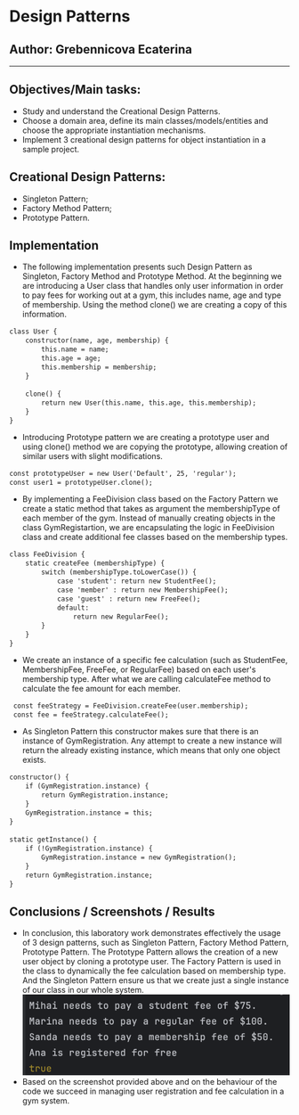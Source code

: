 # Design Patterns


## Author: Grebennicova Ecaterina

----

## Objectives/Main tasks:

* Study and understand the Creational Design Patterns.
* Choose a domain area, define its main classes/models/entities and choose the appropriate instantiation mechanisms.
* Implement 3 creational design patterns for object instantiation in a sample project.

## Creational Design Patterns:

* Singleton Pattern;
* Factory Method Pattern;
* Prototype Pattern.


## Implementation

* The following implementation presents such Design Pattern as Singleton, Factory Method and Prototype Method.
  At the beginning we are introducing a User class that handles only user information in order to pay fees for working out at a gym, this includes name, age and type of membership. Using the method clone() we are creating a copy of this information.

```
class User {
    constructor(name, age, membership) {
        this.name = name;
        this.age = age;
        this.membership = membership;
    }
    
    clone() {
        return new User(this.name, this.age, this.membership);
    }
}
```
* Introducing Prototype pattern we are creating a prototype user and using clone() method we are copying the prototype, allowing creation of similar users with slight modifications.
```
const prototypeUser = new User('Default', 25, 'regular');
const user1 = prototypeUser.clone();
```

* By implementing a FeeDivision class based on the Factory Pattern we create a static method that takes as argument the membershipType of each member of the gym. Instead of manually creating objects in the class GymRegistartion, we are encapsulating the logic in FeeDivision  class and create additional fee classes based on the membership types. 
```
class FeeDivision {
    static createFee (membershipType) {
        switch (membershipType.toLowerCase()) {
            case 'student': return new StudentFee();
            case 'member' : return new MembershipFee();
            case 'guest' : return new FreeFee();
            default:
                return new RegularFee();
        }
    }
}
```

* We create an instance of a specific fee calculation (such as StudentFee, MembershipFee, FreeFee, or RegularFee) based on each user's membership type. After what we are calling calculateFee method to calculate the fee amount for each member.
```
 const feeStrategy = FeeDivision.createFee(user.membership);
 const fee = feeStrategy.calculateFee();
```

* As Singleton Pattern this constructor makes sure that there is an instance of GymRegistration. Any attempt to create a new instance will return the already existing instance, which means that only one object exists.
```
constructor() {
    if (GymRegistration.instance) {
        return GymRegistration.instance;
    }
    GymRegistration.instance = this;
}

static getInstance() {
    if (!GymRegistration.instance) {
        GymRegistration.instance = new GymRegistration();
    }
    return GymRegistration.instance;
}
```

## Conclusions / Screenshots / Results
* In conclusion, this laboratory work demonstrates effectively the usage of 3 design patterns, such as Singleton Pattern, Factory Method Pattern, Prototype Pattern. The Prototype Pattern allows the creation of a new user object by cloning a prototype user. The Factory Pattern is used in the class to dynamically the fee calculation based on membership type. And the Singleton Pattern ensure us that we create just a single instance of our class in our whole system. 
  ![Lab0 Screenshot](./Screenshot_Lab1.png)
* Based on the screenshot provided above and on the behaviour of the code we succeed in managing user registration and fee calculation in a gym system.  